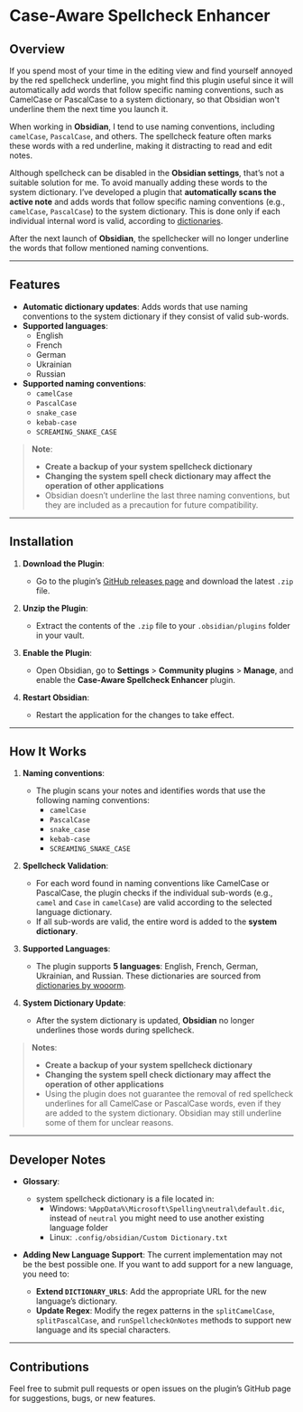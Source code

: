 # Case-Aware Spellcheck Enhancer
## Overview

If you spend most of your time in the editing view and find yourself annoyed by the red spellcheck underline,
you might find this plugin useful since it will automatically add words that follow specific naming conventions, such as CamelCase or PascalCase to a system dictionary, so that Obsidian won't underline them the next time you launch it.

When working in **Obsidian**, I tend to use naming conventions, including `camelCase`, `PascalCase`, and others.
The spellcheck feature often marks these words with a red underline, making it distracting to read and edit notes.

Although spellcheck can be disabled in the **Obsidian settings**, that’s not a suitable solution for me.
To avoid manually adding these words to the system dictionary.
I’ve developed a plugin that **automatically scans the active note** and adds words that follow specific naming conventions
(e.g., `camelCase`, `PascalCase`) to the system dictionary.
This is done only if each individual internal word is valid, according to [dictionaries](https://github.com/wooorm/dictionaries).

After the next launch of **Obsidian**, the spellchecker will no longer underline the words that follow mentioned naming conventions.

---

## Features

- **Automatic dictionary updates**: Adds words that use naming conventions to the system dictionary if they consist of valid sub-words.
- **Supported languages**:
	- English
	- French
	- German
	- Ukrainian
	- Russian
- **Supported naming conventions**:
	- `camelCase`
	- `PascalCase`
	- `snake_case`
	- `kebab-case`
	- `SCREAMING_SNAKE_CASE`

> **Note**: 
> - **Create a backup of your system spellcheck dictionary**
> - **Changing the system spell check dictionary may affect the operation of other applications**
> - Obsidian doesn’t underline the last three naming conventions, but they are included as a precaution for future compatibility.

---

## Installation

1. **Download the Plugin**:
	- Go to the plugin’s [GitHub releases page](https://github.com/artem-dementiev/case-aware-spellcheck-enhancer/releases) and download the latest `.zip` file.

2. **Unzip the Plugin**:
	- Extract the contents of the `.zip` file to your `.obsidian/plugins` folder in your vault.

3. **Enable the Plugin**:
	- Open Obsidian, go to **Settings** > **Community plugins** > **Manage**, and enable the **Case-Aware Spellcheck Enhancer** plugin.

4. **Restart Obsidian**:
	- Restart the application for the changes to take effect.

---

## How It Works

1. **Naming conventions**:
	- The plugin scans your notes and identifies words that use the following naming conventions:
		- `camelCase`
		- `PascalCase`
		- `snake_case`
		- `kebab-case`
		- `SCREAMING_SNAKE_CASE`

2. **Spellcheck Validation**:
	- For each word found in naming conventions like CamelCase or PascalCase, the plugin checks if the individual sub-words (e.g., `camel` and `Case` in `camelCase`) are valid according to the selected language dictionary.
	- If all sub-words are valid, the entire word is added to the **system dictionary**.

3. **Supported Languages**:
	- The plugin supports **5 languages**: English, French, German, Ukrainian, and Russian. These dictionaries are sourced from [dictionaries by wooorm](https://github.com/wooorm/dictionaries).

4. **System Dictionary Update**:
	- After the system dictionary is updated, **Obsidian** no longer underlines those words during spellcheck.

> **Notes**: 
> - **Create a backup of your system spellcheck dictionary**
> - **Changing the system spell check dictionary may affect the operation of other applications**
> - Using the plugin does not guarantee the removal of red spellcheck underlines for all CamelCase or PascalCase words, even if they are added to the system dictionary. Obsidian may still underline some of them for unclear reasons.
---

## Developer Notes

- **Glossary**:
  - system spellcheck dictionary is a file located in:
    - Windows: `%AppData%\Microsoft\Spelling\neutral\default.dic`, instead of `neutral` you might need to use another existing language folder
    - Linux: `.config/obsidian/Custom Dictionary.txt`

- **Adding New Language Support**:
  The current implementation may not be the best possible one.
  If you want to add support for a new language, you need to:
	- **Extend `DICTIONARY_URLS`**: Add the appropriate URL for the new language’s dictionary.
	- **Update Regex**: Modify the regex patterns in the `splitCamelCase`, `splitPascalCase`, and `runSpellcheckOnNotes` methods to support new language and its special characters.

---

## Contributions

Feel free to submit pull requests or open issues on the plugin’s GitHub page for suggestions, bugs, or new features.
